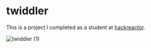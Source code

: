# twiddler
This is a project I completed as a student at [hackreactor](http://hackreactor.com).

![twiddler (1)](https://user-images.githubusercontent.com/61848395/107997809-90347080-6f98-11eb-9168-aed809ba543c.gif)

